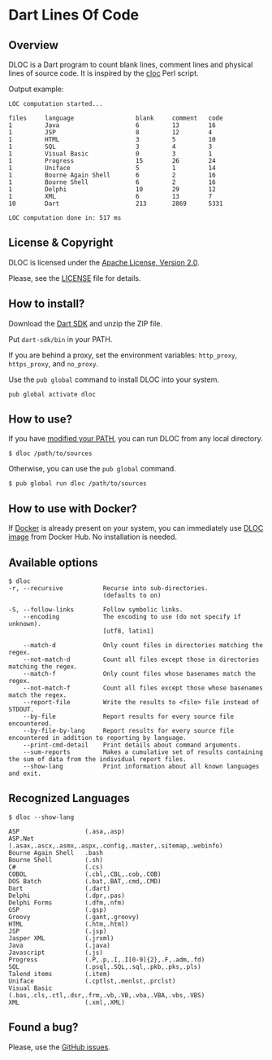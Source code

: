 # Dart Lines Of Code

## Overview

DLOC is a Dart program to count blank lines, comment lines and physical lines of source code. 
It is inspired by the [cloc](http://cloc.sourceforge.net/) Perl script.

Output example:

```
LOC computation started...

files     language                 blank     comment   code
1         Java                     6         13        16
1         JSP                      8         12        4
1         HTML                     3         5         10
1         SQL                      3         4         3
1         Visual Basic             0         3         1
1         Progress                 15        26        24
1         Uniface                  5         1         14
1         Bourne Again Shell       6         2         16
1         Bourne Shell             6         2         16
1         Delphi                   10        29        12
1         XML                      6         13        7
10        Dart                     213       2869      5331

LOC computation done in: 517 ms
```

## License & Copyright

DLOC is licensed under the [Apache License, Version 2.0](http://www.apache.org/licenses/LICENSE-2.0).

Please, see the [LICENSE](https://github.com/SigmaInformatique/dloc/blob/master/LICENSE) file for details.

## How to install?

Download the [Dart SDK](https://www.dartlang.org/downloads/) and unzip the ZIP file.

Put `dart-sdk/bin` in your PATH.

If you are behind a proxy, set the environment variables: `http_proxy`, `https_proxy`, and `no_proxy`.

Use the `pub global` command to install DLOC into your system.

```
pub global activate dloc
```

## How to use?

If you have [modified your PATH](https://www.dartlang.org/tools/pub/cmd/pub-global.html#running-a-script-from-your-path), you can run DLOC from any local directory.

```
$ dloc /path/to/sources
```

Otherwise, you can use the `pub global` command.

```
$ pub global run dloc /path/to/sources
```

## How to use with Docker?

If [Docker](https://www.docker.com/) is already present on your system, you can immediately use [DLOC image](https://registry.hub.docker.com/u/sigmainformatique/dloc/) from Docker Hub. No installation is needed.

## Available options

```
$ dloc
-r, --recursive           Recurse into sub-directories.
                          (defaults to on)

-S, --follow-links        Follow symbolic links.
    --encoding            The encoding to use (do not specify if unknown).
                          [utf8, latin1]

    --match-d             Only count files in directories matching the regex.
    --not-match-d         Count all files except those in directories matching the regex.
    --match-f             Only count files whose basenames match the regex.
    --not-match-f         Count all files except those whose basenames match the regex.
    --report-file         Write the results to <file> file instead of STDOUT.
    --by-file             Report results for every source file encountered.
    --by-file-by-lang     Report results for every source file encountered in addition to reporting by language.
    --print-cmd-detail    Print details about command arguments.
    --sum-reports         Makes a cumulative set of results containing the sum of data from the individual report files.
    --show-lang           Print information about all known languages and exit.
```

## Recognized Languages

```
$ dloc --show-lang

ASP                  (.asa,.asp)
ASP.Net              (.asax,.ascx,.asmx,.aspx,.config,.master,.sitemap,.webinfo)
Bourne Again Shell   .bash
Bourne Shell         (.sh)
C#                   (.cs)
COBOL                (.cbl,.CBL,.cob,.COB)
DOS Batch            (.bat,.BAT,.cmd,.CMD)
Dart                 (.dart)
Delphi               (.dpr,.pas)
Delphi Forms         (.dfm,.nfm)
GSP                  (.gsp)
Groovy               (.gant,.groovy)
HTML                 (.htm,.html)
JSP                  (.jsp)
Jasper XML           (.jrxml)
Java                 (.java)
Javascript           (.js)
Progress             (.P,.p,.I,.I[0-9]{2},.F,.adm,.fd)
SQL                  (.psql,.SQL,.sql,.pkb,.pks,.pls)
Talend items         (.item)
Uniface              (.cptlst,.menlst,.prclst)
Visual Basic         (.bas,.cls,.ctl,.dsr,.frm,.vb,.VB,.vba,.VBA,.vbs,.VBS)
XML                  (.xml,.XML)
```

## Found a bug?

Please, use the [GitHub issues](https://github.com/SigmaInformatique/dloc/issues).

